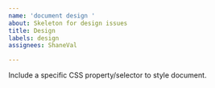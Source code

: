 ```yaml
---
name: 'document design '
about: Skeleton for design issues
title: Design
labels: design
assignees: ShaneVal

---
```


Include a specific CSS property/selector to style document.
